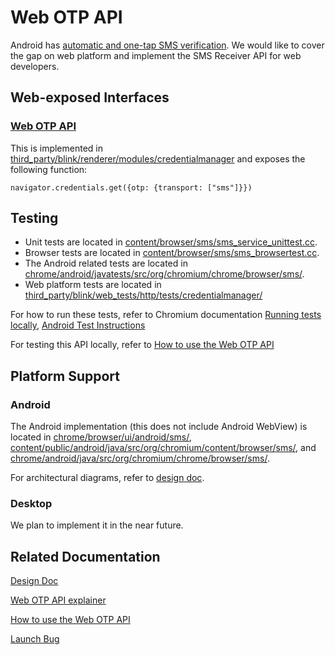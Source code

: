 # Web OTP API

Android has [automatic and one-tap SMS verification](https://developers.google.com/identity/sms-retriever). We would like to cover the gap on web platform and implement the SMS Receiver API for web developers.

## Web-exposed Interfaces

### [Web OTP API](https://github.com/WICG/WebOTP)

This is implemented in [third_party/blink/renderer/modules/credentialmanager](https://cs.chromium.org/chromium/src/third_party/blink/renderer/modules/credentialmanager/) and exposes the following function:

```navigator.credentials.get({otp: {transport: ["sms"]}})```

## Testing

* Unit tests are located in [content/browser/sms/sms_service_unittest.cc](https://cs.chromium.org/chromium/src/content/browser/sms/sms_service_unittest.cc).
* Browser tests are located in [content/browser/sms/sms_browsertest.cc](https://cs.chromium.org/chromium/src/content/browser/sms/sms_browsertest.cc).
* The Android related tests are located in [chrome/android/javatests/src/org/chromium/chrome/browser/sms/](https://cs.chromium.org/chromium/src/chrome/android/javatests/src/org/chromium/chrome/browser/sms/).
* Web platform tests are located in [third_party/blink/web_tests/http/tests/credentialmanager/](https://cs.chromium.org/chromium/src/third_party/blink/web_tests/http/tests/credentialmanager/)

For how to run these tests, refer to Chromium documentation [Running tests locally](https://www.chromium.org/developers/testing/running-tests), [Android Test Instructions](https://chromium.googlesource.com/chromium/src/+/master/docs/testing/android_test_instructions.md)

For testing this API locally, refer to [How to use the Web OTP API](https://github.com/WICG/WebOTP/blob/master/HOWTO.md)

## Platform Support

### Android

The Android implementation (this does not include Android WebView) is located in [chrome/browser/ui/android/sms/](https://cs.chromium.org/chromium/src/chrome/browser/ui/android/sms/), [content/public/android/java/src/org/chromium/content/browser/sms/](https://cs.chromium.org/chromium/src/content/public/android/java/src/org/chromium/content/browser/sms/), and [chrome/android/java/src/org/chromium/chrome/browser/sms/](https://cs.chromium.org/chromium/src/chrome/android/java/src/org/chromium/chrome/browser/sms/).

For architectural diagrams, refer to [design doc](https://docs.google.com/document/d/1dB5UM9x8Ap2-bs6Xn0KnbC_B1KNLIUv4W05MunuXYh0).

### Desktop

We plan to implement it in the near future.

## Related Documentation

[Design Doc](https://docs.google.com/document/d/1dB5UM9x8Ap2-bs6Xn0KnbC_B1KNLIUv4W05MunuXYh0)

[Web OTP API explainer](https://github.com/WICG/WebOTP)

[How to use the Web OTP API](https://github.com/WICG/WebOTP/blob/master/HOWTO.md)

[Launch Bug](https://bugs.chromium.org/p/chromium/issues/detail?id=670299)
